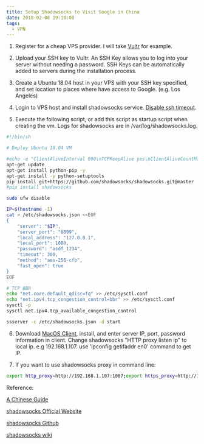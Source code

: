 ```yaml
---
title: Setup Shadowsocks to Visit Google in China
date: 2018-02-08 19:18:08
tags:
  - VPN
---
```

1. Register for a cheap VPS provider. I will take [Vultr](https://www.vultr.com) for example.

2. Upload your SSH key to Vultr. An SSH Key allows you to log into your server without needing a password. SSH Keys can be automatically added to servers during the installation process.

3. Create a Ubuntu 18.04 host in your VPS with your SSH key specified, and set location to places where have access to Google. (e.g. Los Angeles)

<!-- more -->

4. Login to VPS host and install shadowsocks service. [Disable ssh timeout](http://queirozf.com/entries/disabling-ssh-timeout-when-connecting-to-from-ubuntu).

5. Execute the following script, or add this script as startup script when creating the vm. Logs for shadowsocks are in /var/log/shadowsocks.log.
``` bash
#!/bin/sh

# Deploy Ubuntu 18.04 VM

#echo -e "ClientAliveInterval 600\nTCPKeepAlive yes\nClientAliveCountMax 10" >> /etc/ssh/sshd_config
apt-get update
apt-get install python-pip -y
apt-get install -y python-setuptools
pip install git+https://github.com/shadowsocks/shadowsocks.git@master
#pip install shadowsocks

sudo ufw disable

IP=$(hostname -I)
cat > /etc/shadowsocks.json <<EOF
{
    "server": "$IP",
    "server_port": "8899",
    "local_address": "127.0.0.1",
    "local_port": 1080,
    "password": "asdf_1234",
    "timeout": 300,
    "method": "aes-256-cfb",
    "fast_open": true
}
EOF

# TCP BBR
echo "net.core.default_qdisc=fq" >> /etc/sysctl.conf
echo "net.ipv4.tcp_congestion_control=bbr" >> /etc/sysctl.conf
sysctl -p
sysctl net.ipv4.tcp_available_congestion_control

ssserver -c /etc/shadowsocks.json -d start

```

6. Download [MacOS Client](https://github.com/shadowsocks/ShadowsocksX-NG/releases), install, and enter server IP, port, password information in client. Change shadowsocks "HTTP proxy listen ip" to local ip. e.g 192.168.1.107. use 'ipconfig getifaddr en0' command to get IP.

7. If you want to use shadowsocks proxy in command line:
``` bash
export http_proxy=http://192.168.1.107:1087;export https_proxy=http://192.168.1.107:1087;export no_proxy=localhost,127.0.0.0/8,192.0.0.0/8;
```

Reference:

[A Chinese Guide](https://www.flyzy2005.cn/fan-qiang/shadowsocks/build-shadowsocks-on-vps/)

[shadowsocks Official Website](https://shadowsocks.org/en/index.html)

[shadowsocks Github](https://github.com/shadowsocks)

[shadowsocks wiki](https://github.com/shadowsocks/shadowsocks/wiki)
